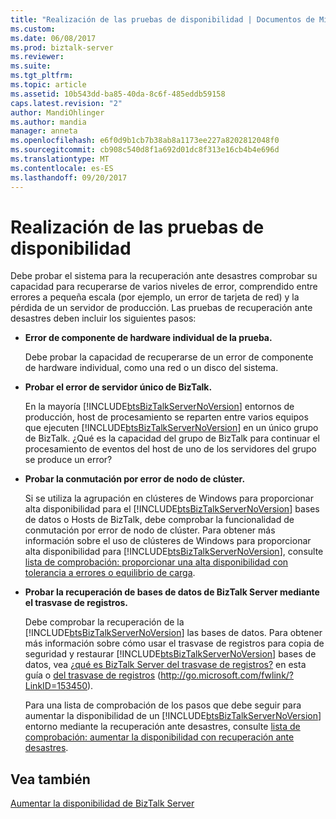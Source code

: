 ```yaml
---
title: "Realización de las pruebas de disponibilidad | Documentos de Microsoft"
ms.custom: 
ms.date: 06/08/2017
ms.prod: biztalk-server
ms.reviewer: 
ms.suite: 
ms.tgt_pltfrm: 
ms.topic: article
ms.assetid: 10b543dd-ba85-40da-8c6f-485eddb59158
caps.latest.revision: "2"
author: MandiOhlinger
ms.author: mandia
manager: anneta
ms.openlocfilehash: e6f0d9b1cb7b38ab8a1173ee227a8202812048f0
ms.sourcegitcommit: cb908c540d8f1a692d01dc8f313e16cb4b4e696d
ms.translationtype: MT
ms.contentlocale: es-ES
ms.lasthandoff: 09/20/2017
---
```

# <a name="performing-availability-testing"></a>Realización de las pruebas de disponibilidad
Debe probar el sistema para la recuperación ante desastres comprobar su capacidad para recuperarse de varios niveles de error, comprendido entre errores a pequeña escala (por ejemplo, un error de tarjeta de red) y la pérdida de un servidor de producción. Las pruebas de recuperación ante desastres deben incluir los siguientes pasos:  
  
-   **Error de componente de hardware individual de la prueba.**  
  
     Debe probar la capacidad de recuperarse de un error de componente de hardware individual, como una red o un disco del sistema.  
  
-   **Probar el error de servidor único de BizTalk.**  
  
     En la mayoría [!INCLUDE[btsBizTalkServerNoVersion](../includes/btsbiztalkservernoversion-md.md)] entornos de producción, host de procesamiento se reparten entre varios equipos que ejecuten [!INCLUDE[btsBizTalkServerNoVersion](../includes/btsbiztalkservernoversion-md.md)] en un único grupo de BizTalk. ¿Qué es la capacidad del grupo de BizTalk para continuar el procesamiento de eventos del host de uno de los servidores del grupo se produce un error?  
  
-   **Probar la conmutación por error de nodo de clúster.**  
  
     Si se utiliza la agrupación en clústeres de Windows para proporcionar alta disponibilidad para el [!INCLUDE[btsBizTalkServerNoVersion](../includes/btsbiztalkservernoversion-md.md)] bases de datos o Hosts de BizTalk, debe comprobar la funcionalidad de conmutación por error de nodo de clúster. Para obtener más información sobre el uso de clústeres de Windows para proporcionar alta disponibilidad para [!INCLUDE[btsBizTalkServerNoVersion](../includes/btsbiztalkservernoversion-md.md)], consulte [lista de comprobación: proporcionar una alta disponibilidad con tolerancia a errores o equilibrio de carga](../technical-guides/checklist-providing-high-availability-with-fault-tolerance-or-load-balancing.md).  
  
-   **Probar la recuperación de bases de datos de BizTalk Server mediante el trasvase de registros.**  
  
     Debe comprobar la recuperación de la [!INCLUDE[btsBizTalkServerNoVersion](../includes/btsbiztalkservernoversion-md.md)] las bases de datos. Para obtener más información sobre cómo usar el trasvase de registros para copia de seguridad y restaurar [!INCLUDE[btsBizTalkServerNoVersion](../includes/btsbiztalkservernoversion-md.md)] bases de datos, vea [¿qué es BizTalk Server del trasvase de registros?](../technical-guides/what-is-biztalk-server-log-shipping.md) en esta guía o [del trasvase de registros](http://go.microsoft.com/fwlink/?LinkID=153450) (http://go.microsoft.com/fwlink/?LinkID=153450).  
  
     Para una lista de comprobación de los pasos que debe seguir para aumentar la disponibilidad de un [!INCLUDE[btsBizTalkServerNoVersion](../includes/btsbiztalkservernoversion-md.md)] entorno mediante la recuperación ante desastres, consulte [lista de comprobación: aumentar la disponibilidad con recuperación ante desastres](../technical-guides/checklist-increasing-availability-with-disaster-recovery.md).  
  
## <a name="see-also"></a>Vea también  
 [Aumentar la disponibilidad de BizTalk Server](../technical-guides/increasing-availability-for-biztalk-server.md)